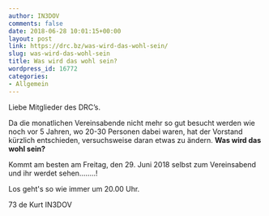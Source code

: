 ```yaml
---
author: IN3DOV
comments: false
date: 2018-06-28 10:01:15+00:00
layout: post
link: https://drc.bz/was-wird-das-wohl-sein/
slug: was-wird-das-wohl-sein
title: Was wird das wohl sein?
wordpress_id: 16772
categories:
- Allgemein
---
```


Liebe Mitglieder des DRC’s.

Da die monatlichen Vereinsabende nicht mehr so gut besucht werden wie noch vor 5 Jahren, wo 20-30 Personen dabei waren, hat der Vorstand kürzlich entschieden, versuchsweise daran etwas zu ändern. **Was wird das wohl sein?**

Kommt am besten am Freitag, den 29. Juni 2018 selbst zum Vereinsabend und ihr werdet sehen……..!

Los geht's so wie immer um 20.00 Uhr.

73 de Kurt IN3DOV
